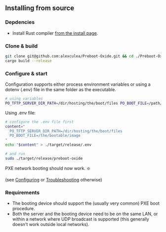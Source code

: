 ## Installing from source

### Depdencies

- Install Rust compiler [from the install page](https://www.rust-lang.org/tools/install).


### Clone & build

```BASH
git clone git@github.com:alexculea/Preboot-Oxide.git && cd ./Preboot-Oxide
cargo build --release
```

### Configure & start
Configuration supports either process environment variables or using a dotenv (.env) file in the same folder as the executable.

```BASH
# using variables
PO_TFTP_SERVER_DIR_PATH=/dir/hosting/the/boot/files PO_BOOT_FILE=/path/to/the/bootable/image sudo ./target/release/preboot-oxide
```

Using .env file:
```BASH
# configure the .env file first
content="
  PO_TFTP_SERVER_DIR_PATH=/dir/hosting/the/boot/files
  PO_BOOT_FILE=/the/bootable/image
"
echo "$content" > ./target/release/.env

# and run
sudo ./target/release/preboot-oxide
```

PXE network booting should now work. ❇️ 

(see [Configuring](./configuring.md) or [Troubleshooting](./troubleshooting.md) otherwise)

### Requirements
- The booting device should support the (usually very common) PXE boot procedure.
- Both the server and the booting device need to be on the same LAN, or within a network where UDP broadcast is supported (this generally doesn't work outside local networks).
